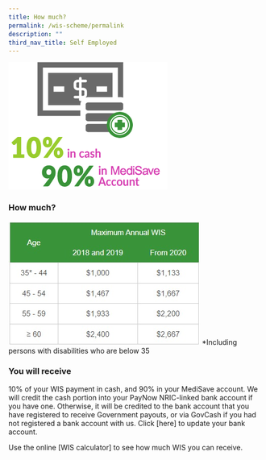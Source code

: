 ```yaml
---
title: How much?
permalink: /wis-scheme/permalink
description: ""
third_nav_title: Self Employed
---
```

![](/images/WIS10.png)


### How much?

![](/images/WIS20.jpeg)
*Including persons with disabilities who are below 35

### You will receive
10% of your WIS payment in cash, and 90% in your MediSave account. We will credit the cash portion into your PayNow NRIC-linked bank account if you have one. Otherwise, it will be credited to the bank account that you have registered to receive Government payouts, or via GovCash if you had not registered a bank account with us. Click [here] to update your bank account.

Use the online [WIS calculator] to see how much WIS you can receive.